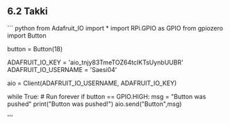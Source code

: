 ## 6.2 Takki
´´´ python
from Adafruit_IO import *
import RPi.GPIO as GPIO
from gpiozero import Button

button = Button(18)

ADAFRUIT_IO_KEY = 'aio_tnjy83TmeTOZ64tcIKTsUynbUUBR'
ADAFRUIT_IO_USERNAME = 'Saesi04'

aio = Client(ADAFRUIT_IO_USERNAME, ADAFRUIT_IO_KEY)

while True: # Run forever
    if button == GPIO.HIGH:
        msg = "Button was pushed"
        print("Button was pushed!")
        aio.send("Button",msg)

'''
